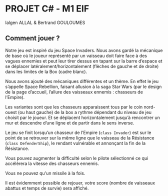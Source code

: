 # PROJET C# - M1 EIF

Ialgen ALLAL & Bertrand GOULOUMES

## Comment jouer ?

Notre jeu est inspiré du jeu Space Invaders. Nous avons gardé la mécanique de base où le joueur représenté par un vaisseau doit faire face à des vagues ennemies et peut leur tirer dessus en tapant sur la barre d’espace et se déplacer latéralement/horizontalement (flèches de gauche et de droite) dans les limites de la Box (cadre blanc).

Nous avons ajouté des mécaniques différentes et un thème. En effet le jeu s’appelle Space Rebellion, faisant allusion à la saga Star Wars (par le design de la page d’accueil, l’allure des vaisseaux ennemis : chasseurs de l’Empire).

Les variantes sont que les chasseurs apparaissent tous par le coin nord-ouest (ou haut gauche) de la box a rythme dépendant du niveau de jeu choisit par le joueur. Et se déplacent horizontalement jusqu’à rencontrer un mur et descendre d’une ligne et de partir dans le sens inverse.

Le jeu se finit lorsqu’un chasseur de l’Empire (`class Invader`) est sur le point de se retrouver sur la même ligne que le vaisseau de la Résistance (`class DefenderShip`), le rendant vulnérable et annonçant la fin de la Résistance.

Vous pouvez augmenter la difficulté selon le pilote sélectionné ce qui accélèrera la vitesse des chasseurs ennemis.

Vous ne pouvez qu'un missile à la fois.

Il est évidemment possible de rejouer, votre score (nombre de vaisseaux abattus et temps de survie) sera affiché.
